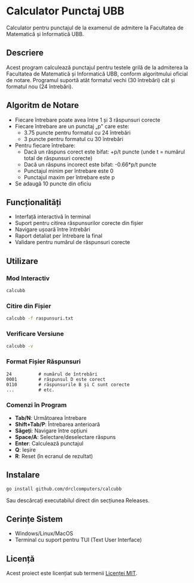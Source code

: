 # Calculator Punctaj UBB

Calculator pentru punctajul de la examenul de admitere la Facultatea de Matematică și Informatică UBB.

## Descriere

Acest program calculează punctajul pentru testele grilă de la admiterea la Facultatea de Matematică și Informatică UBB, conform algoritmului oficial de notare. Programul suportă atât formatul vechi (30 întrebări) cât și formatul nou (24 întrebări).

## Algoritm de Notare

- Fiecare întrebare poate avea între 1 și 3 răspunsuri corecte
- Fiecare întrebare are un punctaj „p" care este:
  - 3.75 puncte pentru formatul cu 24 întrebări
  - 3 puncte pentru formatul cu 30 întrebări
- Pentru fiecare întrebare:
  - Dacă un răspuns corect este bifat: +p/t puncte (unde t = numărul total de răspunsuri corecte)
  - Dacă un răspuns incorect este bifat: -0.66*p/t puncte
  - Punctajul minim per întrebare este 0
  - Punctajul maxim per întrebare este p
- Se adaugă 10 puncte din oficiu

## Funcționalități

- Interfață interactivă în terminal
- Suport pentru citirea răspunsurilor corecte din fișier
- Navigare ușoară între întrebări
- Raport detaliat per întrebare la final
- Validare pentru numărul de răspunsuri corecte

## Utilizare

### Mod Interactiv
```bash
calcubb
```

### Citire din Fișier
```bash
calcubb -f raspunsuri.txt
```

### Verificare Versiune
```bash
calcubb -v
```

### Format Fișier Răspunsuri
```
24          # numărul de întrebări
0001        # răspunsul D este corect
0110        # răspunsurile B și C sunt corecte
...         # etc.
```

### Comenzi în Program
- **Tab/N**: Următoarea întrebare
- **Shift+Tab/P**: Întrebarea anterioară
- **Săgeți**: Navigare între opțiuni
- **Space/A**: Selectare/deselectare răspuns
- **Enter**: Calculează punctajul
- **Q**: Ieșire
- **R**: Reset (în ecranul de rezultat)

## Instalare

```bash
go install github.com/drclcomputers/calcubb
```

Sau descărcați executabilul direct din secțiunea Releases.

## Cerințe Sistem

- Windows/Linux/MacOS
- Terminal cu suport pentru TUI (Text User Interface)

## Licență


Acest proiect este licențiat sub termenii [Licenței MIT](LICENSE).
